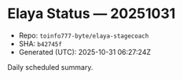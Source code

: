 # Elaya Status — 20251031

- Repo: `toinfo777-byte/elaya-stagecoach`
- SHA: `b42745f`
- Generated (UTC): 2025-10-31 06:27:24Z

Daily scheduled summary.
